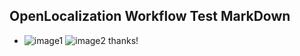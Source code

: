 ## OpenLocalization Workflow Test MarkDown
* ![image1](.\ea4f3a3f-ea4d-412b-9130-1abe16594ac9.PNG)   ![image2](.\63a4a481-534c-4eca-a41a-03454e546894.png) 
thanks!
